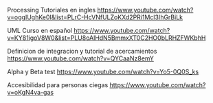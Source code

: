Processing 
Tutoriales en ingles
https://www.youtube.com/watch?v=oggIUghKe0I&list=PLrC-HcVNfULZoKXd2PRi1Mcl3IhGrBiLk

UML
Curso en español
https://www.youtube.com/watch?v=KY81igoV8W0&list=PLU8oAlHdN5BmmxXT0C2HO0bLRHZFWKbhH

Definicion de integracion y tutorial de acercamientos  https://www.youtube.com/watch?v=QYCaaNz8emY

Alpha y Beta test https://www.youtube.com/watch?v=Yo5-0Q0S_ks

Accesibilidad para personas ciegas https://www.youtube.com/watch?v=oKgN4va-gas
